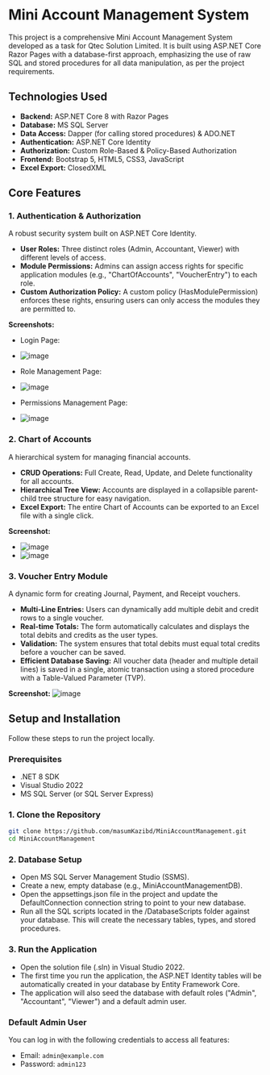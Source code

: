 # Mini Account Management System

This project is a comprehensive Mini Account Management System developed as a task for Qtec Solution Limited. It is built using ASP.NET Core Razor Pages with a database-first approach, emphasizing the use of raw SQL and stored procedures for all data manipulation, as per the project requirements.

## Technologies Used
- **Backend:** ASP.NET Core 8 with Razor Pages
- **Database:** MS SQL Server
- **Data Access:** Dapper (for calling stored procedures) & ADO.NET
- **Authentication:** ASP.NET Core Identity
- **Authorization:** Custom Role-Based & Policy-Based Authorization
- **Frontend:** Bootstrap 5, HTML5, CSS3, JavaScript
- **Excel Export:** ClosedXML

## Core Features

### 1. Authentication & Authorization
A robust security system built on ASP.NET Core Identity.

- **User Roles:** Three distinct roles (Admin, Accountant, Viewer) with different levels of access.
- **Module Permissions:** Admins can assign access rights for specific application modules (e.g., "ChartOfAccounts", "VoucherEntry") to each role.
- **Custom Authorization Policy:** A custom policy (HasModulePermission) enforces these rights, ensuring users can only access the modules they are permitted to.

**Screenshots:**
- Login Page:
- ![image](https://github.com/user-attachments/assets/2efe6ac4-f403-4a54-b5b9-01603c9ec102)

- Role Management Page:
- ![image](https://github.com/user-attachments/assets/d12d7453-26fa-444e-99be-78f4a2544fed)

- Permissions Management Page:
- ![image](https://github.com/user-attachments/assets/2d674e79-268d-43a3-ba41-03e9b48bbcf2)

### 2. Chart of Accounts
A hierarchical system for managing financial accounts.

- **CRUD Operations:** Full Create, Read, Update, and Delete functionality for all accounts.
- **Hierarchical Tree View:** Accounts are displayed in a collapsible parent-child tree structure for easy navigation.
- **Excel Export:** The entire Chart of Accounts can be exported to an Excel file with a single click.

**Screenshot:**
- ![image](https://github.com/user-attachments/assets/a41d99c8-86c6-47be-be3f-ad55bffec7cd)
- ![image](https://github.com/user-attachments/assets/42315ed7-aa56-4096-bfec-9435ef656fd2)


### 3. Voucher Entry Module
A dynamic form for creating Journal, Payment, and Receipt vouchers.

- **Multi-Line Entries:** Users can dynamically add multiple debit and credit rows to a single voucher.
- **Real-time Totals:** The form automatically calculates and displays the total debits and credits as the user types.
- **Validation:** The system ensures that total debits must equal total credits before a voucher can be saved.
- **Efficient Database Saving:** All voucher data (header and multiple detail lines) is saved in a single, atomic transaction using a stored procedure with a Table-Valued Parameter (TVP).

**Screenshot:**
![image](https://github.com/user-attachments/assets/51d2163a-523b-4aca-abe3-9ba1c55a29d2)

## Setup and Installation
Follow these steps to run the project locally.

### Prerequisites
- .NET 8 SDK
- Visual Studio 2022
- MS SQL Server (or SQL Server Express)

### 1. Clone the Repository
```bash
git clone https://github.com/masumKazibd/MiniAccountManagement.git
cd MiniAccountManagement
```
### 2. Database Setup
- Open MS SQL Server Management Studio (SSMS).
- Create a new, empty database (e.g., MiniAccountManagementDB).
- Open the appsettings.json file in the project and update the DefaultConnection connection string to point to your new database.
- Run all the SQL scripts located in the /DatabaseScripts folder against your database. This will create the necessary tables, types, and stored procedures.

### 3. Run the Application
- Open the solution file (.sln) in Visual Studio 2022.
- The first time you run the application, the ASP.NET Identity tables will be automatically created in your database by Entity Framework Core.
- The application will also seed the database with default roles ("Admin", "Accountant", "Viewer") and a default admin user.

### Default Admin User
You can log in with the following credentials to access all features:

- Email: ```admin@example.com```
- Password: ```admin123```
